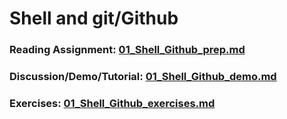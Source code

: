 # Shell and git/Github

### Reading Assignment: [01_Shell_Github_prep.md](01_Shell_Github_prep.md)
### Discussion/Demo/Tutorial: [01_Shell_Github_demo.md](01_Shell_Github_demo.md)
### Exercises: [01_Shell_Github_exercises.md](01_Shell_Github_exercises.md)
